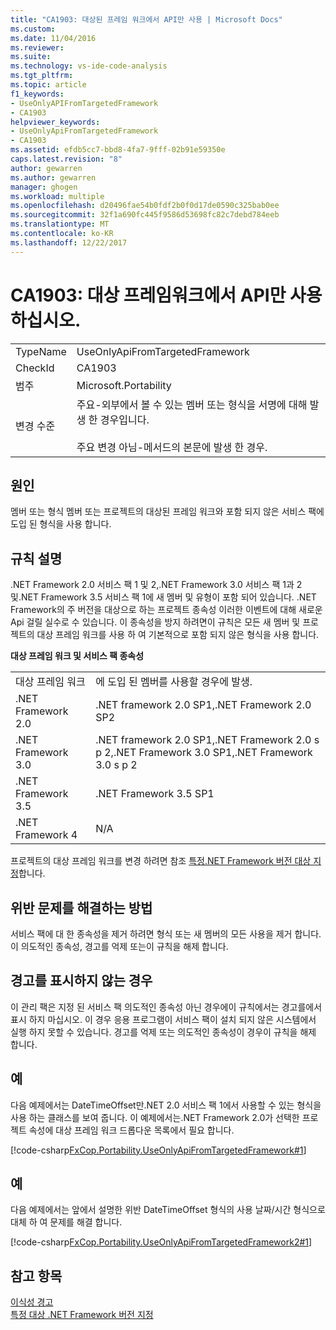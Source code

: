 ```yaml
---
title: "CA1903: 대상된 프레임 워크에서 API만 사용 | Microsoft Docs"
ms.custom: 
ms.date: 11/04/2016
ms.reviewer: 
ms.suite: 
ms.technology: vs-ide-code-analysis
ms.tgt_pltfrm: 
ms.topic: article
f1_keywords:
- UseOnlyAPIFromTargetedFramework
- CA1903
helpviewer_keywords:
- UseOnlyApiFromTargetedFramework
- CA1903
ms.assetid: efdb5cc7-bbd8-4fa7-9fff-02b91e59350e
caps.latest.revision: "8"
author: gewarren
ms.author: gewarren
manager: ghogen
ms.workload: multiple
ms.openlocfilehash: d20496fae54b0fdf2b0f0d17de0590c325bab0ee
ms.sourcegitcommit: 32f1a690fc445f9586d53698fc82c7debd784eeb
ms.translationtype: MT
ms.contentlocale: ko-KR
ms.lasthandoff: 12/22/2017
---
```

# <a name="ca1903-use-only-api-from-targeted-framework"></a>CA1903: 대상 프레임워크에서 API만 사용하십시오.
|||  
|-|-|  
|TypeName|UseOnlyApiFromTargetedFramework|  
|CheckId|CA1903|  
|범주|Microsoft.Portability|  
|변경 수준|주요-외부에서 볼 수 있는 멤버 또는 형식을 서명에 대해 발생 한 경우입니다.<br /><br /> 주요 변경 아님-메서드의 본문에 발생 한 경우.|  
  
## <a name="cause"></a>원인  
 멤버 또는 형식 멤버 또는 프로젝트의 대상된 프레임 워크와 포함 되지 않은 서비스 팩에 도입 된 형식을 사용 합니다.  
  
## <a name="rule-description"></a>규칙 설명  
 .NET Framework 2.0 서비스 팩 1 및 2,.NET Framework 3.0 서비스 팩 1과 2 및.NET Framework 3.5 서비스 팩 1에 새 멤버 및 유형이 포함 되어 있습니다. .NET Framework의 주 버전을 대상으로 하는 프로젝트 종속성 이러한 이벤트에 대해 새로운 Api 걸릴 실수로 수 있습니다. 이 종속성을 방지 하려면이 규칙은 모든 새 멤버 및 프로젝트의 대상 프레임 워크를 사용 하 여 기본적으로 포함 되지 않은 형식을 사용 합니다.  
  
 **대상 프레임 워크 및 서비스 팩 종속성**  
  
|||  
|-|-|  
|대상 프레임 워크|에 도입 된 멤버를 사용할 경우에 발생.|  
|.NET Framework 2.0|.NET framework 2.0 SP1,.NET Framework 2.0 SP2|  
|.NET Framework 3.0|.NET framework 2.0 SP1,.NET Framework 2.0 s p 2,.NET Framework 3.0 SP1,.NET Framework 3.0 s p 2|  
|.NET Framework 3.5|.NET Framework 3.5 SP1|  
|.NET Framework 4|N/A|  
  
 프로젝트의 대상 프레임 워크를 변경 하려면 참조 [특정.NET Framework 버전 대상 지정](../ide/targeting-a-specific-dotnet-framework-version.md)합니다.  
  
## <a name="how-to-fix-violations"></a>위반 문제를 해결하는 방법  
 서비스 팩에 대 한 종속성을 제거 하려면 형식 또는 새 멤버의 모든 사용을 제거 합니다. 이 의도적인 종속성, 경고를 억제 또는이 규칙을 해제 합니다.  
  
## <a name="when-to-suppress-warnings"></a>경고를 표시하지 않는 경우  
 이 관리 팩은 지정 된 서비스 팩 의도적인 종속성 아닌 경우에이 규칙에서는 경고를에서 표시 하지 마십시오. 이 경우 응용 프로그램이 서비스 팩이 설치 되지 않은 시스템에서 실행 하지 못할 수 있습니다. 경고를 억제 또는 의도적인 종속성이 경우이 규칙을 해제 합니다.  
  
## <a name="example"></a>예  
 다음 예제에서는 DateTimeOffset만.NET 2.0 서비스 팩 1에서 사용할 수 있는 형식을 사용 하는 클래스를 보여 줍니다. 이 예제에서는.NET Framework 2.0가 선택한 프로젝트 속성에 대상 프레임 워크 드롭다운 목록에서 필요 합니다.  
  
 [!code-csharp[FxCop.Portability.UseOnlyApiFromTargetedFramework#1](../code-quality/codesnippet/CSharp/ca1903-use-only-api-from-targeted-framework_1.cs)]  
  
## <a name="example"></a>예  
 다음 예제에서는 앞에서 설명한 위반 DateTimeOffset 형식의 사용 날짜/시간 형식으로 대체 하 여 문제를 해결 합니다.  
  
 [!code-csharp[FxCop.Portability.UseOnlyApiFromTargetedFramework2#1](../code-quality/codesnippet/CSharp/ca1903-use-only-api-from-targeted-framework_2.cs)]  
  
## <a name="see-also"></a>참고 항목  
 [이식성 경고](../code-quality/portability-warnings.md)   
 [특정 대상 .NET Framework 버전 지정](../ide/targeting-a-specific-dotnet-framework-version.md)